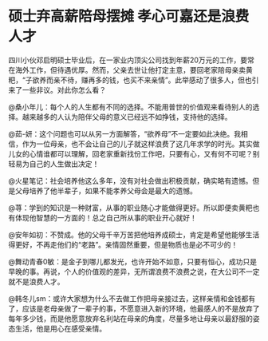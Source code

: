 # 硕士弃高薪陪母摆摊 孝心可嘉还是浪费人才

四川小伙邓启明硕士毕业后，在一家业内顶尖公司找到年薪20万元的工作，要常在海外工作，但待遇优厚。然而，父亲去世让他打定主意，要回老家陪母亲卖黄粑，“子欲养而亲不待，赚再多的钱，也买不来亲情”。此举感动了很多人，但也引来了一些非议。对此你怎么看？ 

@桑小年儿：每个人的人生都有不同的选择。不能用普世的价值观来看待别人的选择。越来越多的人认为陪伴父母的意义已经远不如挣钱，支持他的选择。 

@茹-妍：这个问题也可以从另一方面解答，“欲养母”不一定要如此决绝。我相信，作为一位母亲，也不会让自己的儿子就这样浪费了这几年求学的时光。其实做儿女的心情谁都可以理解，回老家重新找份工作吧，只要有心，又有何不可呢？别轻易为自己的人生做出决定！ 

@火星笔记：社会培养他这么多年，没有对社会做出积极贡献，确实略有遗憾。但是父母培养了他半辈子，如果不能孝养父母会是最大的遗憾。 

@荨：学到的知识是一种财富，从事的职业随心才能做得更好。所以即便卖黄粑也有体现他智慧的一方面的！总之自己所从事的职业开心就好！ 

@安年如初：不赞成。他的父母千辛万苦把他培养成硕士，肯定是希望他能够生活得更好，不再走他们的“老路”。亲情固然重要，但是物质也是必不可少的！ 

@舞动青春0敏：是金子到哪儿都发光，也许开始不如意，只要有恒心，成功只是早晚的事。再说，个人的价值观的差异，无所谓浪费不浪费之说，在大公司不一定就不是浪费人才。 

@韩冬儿sm：或许大家想为什么不去做工作把母亲接过去，这样亲情和金钱都有了，应该是老母亲做了一辈子的事，不愿意进入新的环境，他最感人的不是放弃了每年多少钱，而是他愿意放弃名利站在母亲的角度，尽量多地让母亲以最舒服的姿态生活，他是用心在感受亲情。